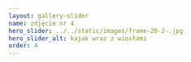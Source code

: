 ```yaml
---
layout: gallery-slider
name: zdjęcie nr 4
hero_slider: ../../static/images/frame-20-2-.jpg
hero_slider_alt: kajak wraz z wiosłami
order: 4
---
```

